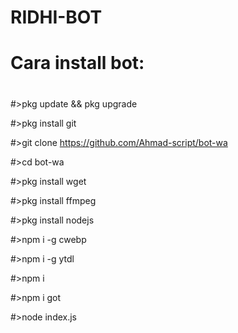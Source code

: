 # RIDHI-BOT

# Cara install bot:
#
#>pkg update && pkg upgrade

#>pkg install git

#>git clone https://github.com/Ahmad-script/bot-wa

#>cd bot-wa

#>pkg install wget

#>pkg install ffmpeg

#>pkg install nodejs

#>npm i -g cwebp

#>npm i -g ytdl

#>npm i

#>npm i got

#>node index.js

